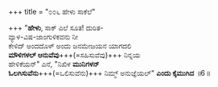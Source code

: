 +++
title = "೦೦೬ ಹೇಳು ಸಾಕೆಲೆ"

+++
"**ಹೇಳು**, ಸಾಕ್ ಎಲೆ ಸೂತ! ದುರಿತ-  
ವ್ಯಾಳ-ವಿಷ-ಜಾಂಗುಳಿಕವನು ನೀ   
ಕೇಳಿದ್ ಅಂದದೊಳ್ ಅಂದು ಜನಮೇಜಯನ ಯಾಗದಲಿ  
**ಮೌಳಿಗಳಲ್ ಆನುವೆವು**+++(=ಸಹಿಸುವೆವು)+++ ನಿನ್ನಯ   
ಹೇಳಿಕೆಯನ್" ಎನೆ, "ನಿಖಿಳ **ಮುನಿಗಳನ್**  
**ಓಲಗಿಸುವೆನು**+++(=ಒಲಿಸುವೆನು)+++ ನಿಮ್ಮ್ ಅನುಜ್ಞೆಯಲ್" **ಎಂದು ಕೈಮುಗಿದ**      ॥6॥